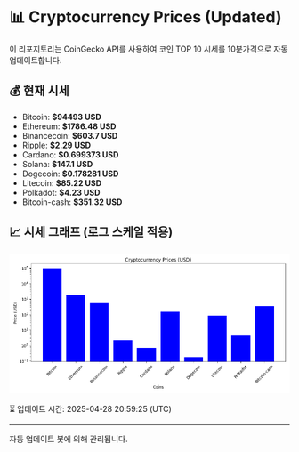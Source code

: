 
# 📊 Cryptocurrency Prices (Updated)

이 리포지토리는 CoinGecko API를 사용하여 코인 TOP 10 시세를 10분가격으로 자동 업데이트합니다.

## 💰 현재 시세
- Bitcoin: **$94493 USD**
- Ethereum: **$1786.48 USD**
- Binancecoin: **$603.7 USD**
- Ripple: **$2.29 USD**
- Cardano: **$0.699373 USD**
- Solana: **$147.1 USD**
- Dogecoin: **$0.178281 USD**
- Litecoin: **$85.22 USD**
- Polkadot: **$4.23 USD**
- Bitcoin-cash: **$351.32 USD**

## 📈 시세 그래프 (로그 스케일 적용)
![Crypto Prices](crypto_prices.png)

⏳ 업데이트 시간: 2025-04-28 20:59:25 (UTC)

---
자동 업데이트 봇에 의해 관리됩니다.

